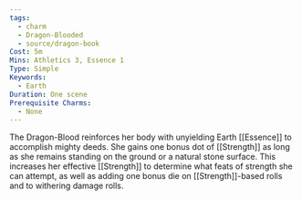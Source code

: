 ```yaml
---
tags:
  - charm
  - Dragon-Blooded
  - source/dragon-book
Cost: 5m
Mins: Athletics 3, Essence 1
Type: Simple
Keywords:
  - Earth
Duration: One scene
Prerequisite Charms:
  - None
---
```

The Dragon-Blood reinforces her body with unyielding Earth [[Essence]] to accomplish mighty deeds. She gains one bonus dot of [[Strength]] as long as she remains standing on the ground or a natural stone surface. This increases her effective [[Strength]] to determine what feats of strength she can attempt, as well as adding one bonus die on [[Strength]]-based rolls and to withering damage rolls.